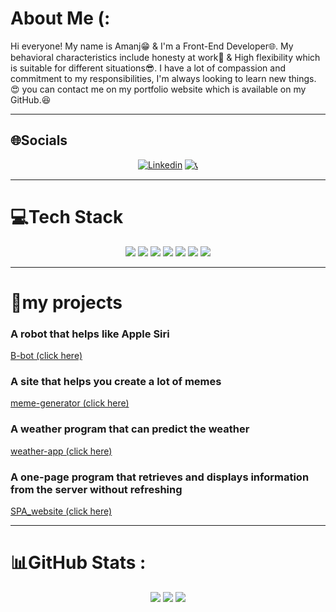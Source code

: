 # About Me (:

Hi everyone! My name is Amanj😁 & I'm a Front-End Developer🌐. My behavioral characteristics include honesty at work💪 & High flexibility which is suitable for different situations😎. I have a lot of compassion and commitment to my responsibilities, I'm always looking to learn new things.😍
you can contact me on my portfolio website which is available on my GitHub.😆
<hr>

## 🌐Socials

<p align="center"> 
<a href="https://instagram.com/javascript.land"><img src="https://img.shields.io/badge/Instagram-D300C5?style=for-the-badge&logo=Instagram&logoColor=white" alt="Linkedin"  /></a>
<a href="https://api.whatsapp.com/send/?phone=%2B989944373301&text=%D8%B3%D9%84%D8%A7%D9%85%20%D9%88%D9%82%D8%AA%D9%88%D9%86%20%D8%A8%D8%AE%DB%8C%D8%B1"><img src="https://img.shields.io/badge/-whatsapp-g?style=for-the-badge&logo=whatsapp&logoColor=white" alt="📞" /></a>
</p>
<hr>

# 💻Tech Stack

<div align="center">
 <img src="https://img.shields.io/badge/html5-%23E34F26.svg?style=for-the-badge&logo=html5&logoColor=white"  />
 <img src="https://img.shields.io/badge/css3-%231572B6.svg?style=for-the-badge&logo=css3&logoColor=white"  />
 <img src="https://img.shields.io/badge/javascript-%23323330.svg?style=for-the-badge&logo=javascript&logoColor=%23F7DF1E"  />
 <img src="https://img.shields.io/badge/GIT-E44C30?style=for-the-badge&logo=git&logoColor=white" />
 <img src="https://img.shields.io/badge/react-%2320232a.svg?style=for-the-badge&logo=react&logoColor=%2361DAFB"  />
 <img src="https://img.shields.io/badge/NPM-%23000000.svg?style=for-the-badge&logo=npm&logoColor=white"  />
 <img src="https://img.shields.io/badge/bootstrap-%23563D7C.svg?style=for-the-badge&logo=bootstrap&logoColor=white"  />
</div>
<hr>

# 🤞my projects

<div >

  ### A robot that helps like Apple Siri

  <a href="https://github.com/amanjmoezi/B-BOT">B-bot (click here) </a>
  
  ### A site that helps you create a lot of memes

  <a href="https://github.com/amanjmoezi/meme-generator">meme-generator  (click here) </a>

  ### A weather program that can predict the weather

  <a href="https://github.com/amanjmoezi/weather-app">weather-app (click here) </a>

  ### A one-page program that retrieves and displays information from the server without refreshing

  <a href="https://github.com/amanjmoezi/SPA_website">SPA_website (click here) </a>
  
</div>

<hr>

# 📊GitHub Stats :

 <div align="center">
 <img src="https://github-readme-stats.vercel.app/api?username=amanjmoezi&theme=tokyonight&hide_border=true&include_all_commits=false&count_private=false" />
 <img src="https://github-profile-summary-cards.vercel.app/api/cards/profile-details?username=amanjmoezi&theme=tokyonight" />
 <img src="https://github-profile-trophy.vercel.app/?username=amanjmoezi&theme=tokyonight" />
</div>
